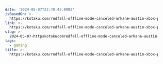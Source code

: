```yaml
---
date: '2024-05-07T23:40:42.000Z'
isBasedOn: >-
  https://kotaku.com/redfall-offline-mode-canceled-arkane-austin-xbox-pc-1851462296
link: >-
  https://kotaku.com/redfall-offline-mode-canceled-arkane-austin-xbox-pc-1851462296
slug: >-
  2024-05-07-httpskotakucomredfall-offline-mode-canceled-arkane-austin-xbox-pc-1851462296
tags:
  - gaming
title: >-
  https://kotaku.com/redfall-offline-mode-canceled-arkane-austin-xbox-pc-1851462296
---
```


